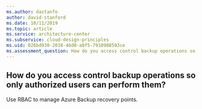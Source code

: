 ```yaml
---
ms.author: dastanfo
author: david-stanford
ms.date: 10/11/2019
ms.topic: article
ms.service: architecture-center
ms.subservice: cloud-design-principles
ms.uid: 026bd930-2038-46d0-a0f5-7910908593ce
ms.assessment_question: How do you access control backup operations so only authorized users can perform them?
---
```

## How do you access control backup operations so only authorized users can perform them?


Use RBAC to manage Azure Backup recovery points.